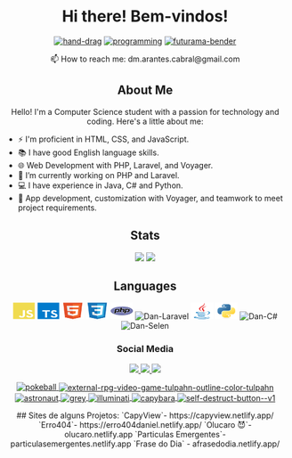<h1 align="center">Hi there! Bem-vindos!</h1>

<p align="center">
  <a href='https://github.com/danieldemac/Particles'><img src="https://img.icons8.com/nolan/64/hand-drag.png" alt="hand-drag" width="64" height="64"/></a>
  <a href='https://capybytes.blogspot.com/'><img src="https://img.icons8.com/nolan/64/1A6DFF/C822FF/programming.png" alt="programming" width="64" height="64"/></a>
  <a href='https://www.youtube.com/watch?v=dPtTxMZTD5o'><img src="https://img.icons8.com/nolan/64/1A6DFF/C822FF/futurama-bender.png" alt="futurama-bender" width="64" height="64"/></a>
</p>

<p align="center">📫 How to reach me: dm.arantes.cabral@gmail.com</p>

<h2 align="center">About Me</h2>
<p align="center">Hello! I'm a Computer Science student with a passion for technology and coding. Here's a little about me:</p>

<p align="center">
  <ul>
    <li>⚡ I'm proficient in HTML, CSS, and JavaScript.</li>
    <li>📚 I have good English language skills.</li>
    <li>🌐 Web Development with PHP, Laravel, and Voyager.</li>
    <li>🔭 I’m currently working on PHP and Laravel.</li>
    <li>💻 I have experience in Java, C# and Python.</li>
    <li>🔭 App development, customization with Voyager, and teamwork to meet project requirements.</li>
  </ul>
</p>

<h2 align="center">Stats</h2>
<p align="center">
  <img src="https://github-readme-stats-defcon27.vercel.app/api?username=danieldemac&show_icons=true&theme=react&include_all_commits=true&count_private=true" height="180" />
  <img src="https://github-readme-stats-defcon27.vercel.app/api/top-langs/?username=danieldemac&layout=compact&langs_count=16&theme=react" height="180" />
</p>

<h2 align="center">Languages</h2>
<p align="center">
  <img src="https://raw.githubusercontent.com/devicons/devicon/master/icons/javascript/javascript-plain.svg" alt="Dan-Js" height="30" width="40">
  <img src="https://raw.githubusercontent.com/devicons/devicon/master/icons/typescript/typescript-plain.svg" alt="Dan-Ts" height="30" width="40">
  <img src="https://raw.githubusercontent.com/devicons/devicon/master/icons/html5/html5-original.svg" alt="Dan-HTML" height="30" width="40">
  <img src="https://raw.githubusercontent.com/devicons/devicon/master/icons/css3/css3-original.svg" alt="Dan-CSS" height="30" width="40">
  <img src="https://raw.githubusercontent.com/devicons/devicon/master/icons/php/php-original.svg" alt="Dan-CSS" height="30" width="40">
  <img src="https://cdn.jsdelivr.net/gh/devicons/devicon/icons/laravel/laravel-plain-wordmark.svg" alt="Dan-Laravel" height="30" width="40">
  <img src="https://raw.githubusercontent.com/devicons/devicon/master/icons/java/java-original.svg" alt="Dan-Java" height="30" width="40">
  <img src="https://raw.githubusercontent.com/devicons/devicon/master/icons/python/python-original.svg" alt="Dan-Py" height="30" width="40">
  <img src="https://cdn.jsdelivr.net/gh/devicons/devicon/icons/csharp/csharp-original.svg" alt="Dan-C#" height="30" width="40">
  <img src="https://cdn.jsdelivr.net/gh/devicons/devicon/icons/selenium/selenium-original.svg" alt="Dan-Selen" height="30" width="40">
</p>

<h3 align="center">Social Media</h3>
<p align="center">
  <a href="https://www.instagram.com/danieldemac/" target="_blank">
    <img src="https://img.shields.io/badge/-Instagram-%23E4405F?style=for-the-badge&logo=instagram&logoColor=white" target="_blank">
  </a>
  <a href="mailto:dm.arantes.cabral@gmail.com">
    <img src="https://img.shields.io/badge/-Gmail-%23333?style=for-the-badge&logo=gmail&logoColor=white" target="_blank">
  </a>
  <a href="https://www.linkedin.com/in/daniel-de-melo-arantes-cabral-63664659//" target="_blank">
    <img src="https://img.shields.io/badge/-LinkedIn-%230077B5?style=for-the-badge&logo=linkedin&logoColor=white" target="_blank">
  </a>
</p>

<p align="center">
  <a href="https://www.youtube.com/watch?v=-PlAg8R9TG4">
    <img src="https://img.icons8.com/officexs/16/pokeball.png" alt="pokeball" width="15" height="15"/>
  </a>
  <a  href="https://www.youtube.com/watch?v=MXDF0wVcWfA">
    <img align="center" width="15" height="15" src="https://img.icons8.com/external-tulpahn-outline-color-tulpahn/64/external-rpg-video-game-tulpahn-outline-color-tulpahn.png" alt="external-rpg-video-game-tulpahn-outline-color-tulpahn"/>
  </a>
  <a  href="https://www.youtube.com/watch?v=IwCHKyD7awA">
    <img align="center" width="15" height="15" src="https://img.icons8.com/office/16/astronaut.png" alt="astronaut"/>
  </a>
  <a  href="https://www.youtube.com/watch?v=SQ4-7qf_vxo">
    <img align="center" width="15" height="15" src="https://img.icons8.com/stickers/100/grey.png" alt="grey"/>
  </a>
  <a  href="segredo.segredo">
    <img align="center" width="15" height="15" src="https://img.icons8.com/color/48/illuminati.png" alt="illuminati"/>
  </a>
  <a  href="https://www.youtube.com/watch?v=8Pj-YEQbojk">
    <img align="center" width="15" height="15" src="https://img.icons8.com/doodle/48/capybara.png" alt="capybara"/>
  </a>
  <a  href="https://hackertyper.net/">
    <img align="center" width="15" height="15" src="https://img.icons8.com/flat-round/64/self-destruct-button--v1.png" alt="self-destruct-button--v1"/>
  </a>

  <p align="center">
  ## Sites de alguns Projetos:
  `CapyView`- https://capyview.netlify.app/
  `Erro404`- https://erro404daniel.netlify.app/
  `Olucaro 😈`- olucaro.netlify.app
  `Particulas Emergentes`- particulasemergentes.netlify.app
  `Frase do Dia` - afrasedodia.netlify.app/
    
  </p>
<!--
**danieldemac/danieldemac** is a ✨ _special_ ✨ repository because its `README.md` (this file) appears on your GitHub profile.

Here are some ideas to get you started:

- 🔭 I’m currently working on ...
- 🌱 I’m currently learning ...
- 👯 I’m looking to collaborate on ...
- 🤔 I’m looking for help with ...
- 💬 Ask me about ...
- 📫 How to reach me: ...
- 😄 Pronouns: ...
- ⚡ Fun fact: ...
-->
